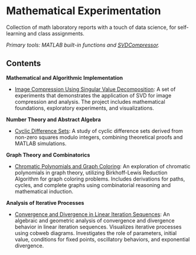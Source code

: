 # Mathematical Experimentation
Collection of math laboratory reports with a touch of data science, for self-learning and class assignments.

*Primary tools: MATLAB built-in functions and [SVDCompressor](svd-in-image-compression/+SVDCompressor).*

## Contents
**Mathematical and Algorithmic Implementation**
- [Image Compression Using Singular Value Decomposition](svd-in-image-compression/singular-value-decomposition-in-image-compression.pdf): A set of experiments that demonstrates the application of SVD for image compression and analysis. The project includes mathematical foundations, exploratory experiments, and visualizations.

**Number Theory and Abstract Algebra**
- [Cyclic Difference Sets](cyclic-difference-sets/cyclic-difference-sets.pdf): A study of cyclic difference sets derived from non-zero squares modulo integers, combining theoretical proofs and MATLAB simulations.

**Graph Theory and Combinatorics**
- [Chromatic Polynomials and Graph Coloring](chromatic-polynomials-and-graph-coloring/chromatic-polynomials-birkhoff-lewis-method.pdf): An exploration of chromatic polynomials in graph theory, utilizing Birkhoff-Lewis Reduction Algorithm for graph coloring problems. Includes derivations for paths, cycles, and complete graphs using combinatorial reasoning and mathematical induction.  

**Analysis of Iterative Processes**
- [Convergence and Divergence in Linear Iteration Sequences](iteration-sequence-analysis/convergence-divergence-in-linear-iteration-sequences.pdf): An algebraic and geometric analysis of convergence and divergence behavior in linear iteration sequences. Visualizes iterative processes using cobweb diagrams. Investigates the role of parameters, initial value, conditions for fixed points, oscillatory behaviors, and exponential divergence.
